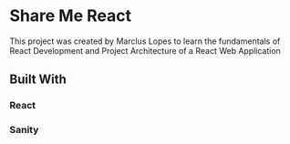 # Share Me React

This project was created by Marclus Lopes to learn the fundamentals of React Development and Project Architecture of a React Web Application

## Built With 

### React
### Sanity

